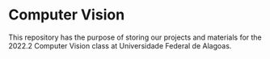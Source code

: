 # Computer Vision

This repository has the purpose of storing our projects and materials for the 2022.2 Computer Vision class at Universidade Federal de Alagoas.